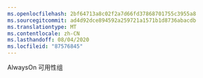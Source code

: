 ```yaml
---
ms.openlocfilehash: 2bf64713a8c02f2a7d66fd37868701755c3955a8
ms.sourcegitcommit: ad4d92dce894592a259721a1571b1d8736abacdb
ms.translationtype: MT
ms.contentlocale: zh-CN
ms.lasthandoff: 08/04/2020
ms.locfileid: "87576845"
---
```

AlwaysOn 可用性组
